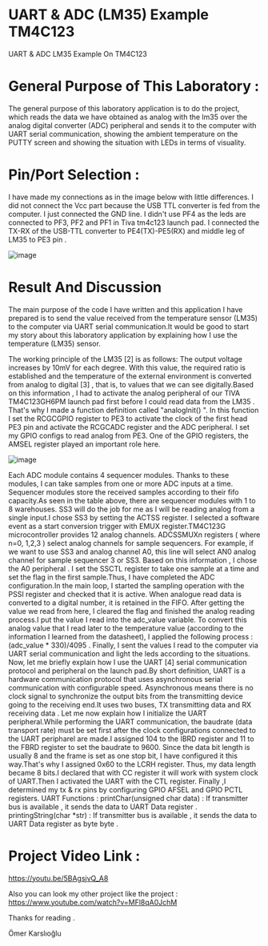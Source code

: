 # UART & ADC (LM35) Example TM4C123
UART &amp; ADC LM35 Example On TM4C123

# General Purpose of This Laboratory :

The general purpose of this laboratory application is to do the project, which reads the data we have obtained as
analog with the lm35 over the analog digital converter (ADC) peripheral and sends it to the computer with UART
serial communication, showing the ambient temperature on the PUTTY screen and showing the situation with
LEDs in terms of visuality.

# Pin/Port Selection :

I have made my connections as in the image below with little differences.
I did not connect the Vcc part because the USB TTL converter is fed from the computer. I just connected the
GND line.
I didn't use PF4 as the leds are connected to PF3, PF2 and PF1 in Tiva tm4c123 launch pad.
I connected the TX-RX of the USB-TTL converter to PE4(TX)-PE5(RX) and middle leg of LM35 to PE3 pin .


![image](https://user-images.githubusercontent.com/67158049/125117238-9c130180-e0f6-11eb-93f3-b4b82685e6e7.png)


# Result And Discussion

The main purpose of the code I have written and this application I have prepared is to send the value received
from the temperature sensor (LM35) to the computer via UART serial communication.It would be good to start
my story about this laboratory application by explaining how I use the temperature (LM35) sensor.

The working principle of the LM35 [2] is as follows: The output voltage increases by 10mV for each degree.
With this value, the required ratio is established and the temperature of the external environment is converted
from analog to digital [3] , that is, to values that we can see digitally.Based on this information , I had to activate
the analog peripheral of our TIVA TM4C123GH6PM launch pad first before I could read data from the LM35 .
That's why I made a function definition called "analogInit() ". In this function I set the RCGCGPIO register to
PE3 to activate the clock of the first head PE3 pin and activate the RCGCADC register and the ADC peripheral. I
set my GPIO configs to read analog from PE3. One of the GPIO registers, the AMSEL register played an
important role here.


![image](https://user-images.githubusercontent.com/67158049/125117307-b8af3980-e0f6-11eb-8348-4dbecfee2226.png)

Each ADC module contains 4 sequencer modules. Thanks to these modules, I can take samples from one or
more ADC inputs at a time. Sequencer modules store the received samples according to their fifo capacity.As seen
in the table above, there are sequencer modules with 1 to 8 warehouses. SS3 will do the job for me as I will be
reading analog from a single input.I chose SS3 by setting the ACTSS register. I selected a software event as a start
conversion trigger with EMUX register.TM4C123G microcontroller provides 12 analog channels. ADCSSMUXn
registers ( where n=0, 1,2,3 ) select analog channels for sample sequencers. For example, if we want to use SS3
and analog channel A0, this line will select AN0 analog channel for sample sequencer 3 or SS3. Based on this
information , I chose the A0 peripheral .
I set the SSCTL register to take one sample at a time and set the flag in the first sample.Thus, I have completed
the ADC configuration.In the main loop, I started the sampling operation with the PSSI register and checked that
it is active. When analogue read data is converted to a digital number, it is retained in the FIFO. After getting the
value we read from here, I cleared the flag and finished the analog reading process.I put the value I read into the
adc_value variable. To convert this analog value that I read later to the temperature value (according to the
information I learned from the datasheet), I applied the following process : (adc_value * 330)/4095 . Finally, I
sent the values I read to the computer via UART serial communication and light the leds according to the
situations.
Now, let me briefly explain how I use the UART [4] serial communication protocol and peripheral on the launch
pad.By short definition, UART is a hardware communication protocol that uses asynchronous serial
communication with configurable speed. Asynchronous means there is no clock signal to synchronize the output
bits from the transmitting device going to the receiving end.It uses two buses, TX transmitting data and RX
receiving data .
Let me now explain how I initialize the UART peripheral.While performing the UART communication, the
baudrate (data transport rate) must be set first after the clock configurations connected to the UART peripharel are
made.I assigned 104 to the IBRD register and 11 to the FBRD register to set the baudrate to 9600.
Since the data bit length is usually 8 and the frame is set as one stop bit, I have configured it this way.That's why I assigned 0x60 to the LCRH register. Thus, my data length became 8 bits.I declared that with CC register it will
work with system clock of UART.Then I activated the UART with the CTL register. Finally ,I determined my tx
& rx pins by configuring GPIO AFSEL and GPIO PCTL registers.
UART Functions :
printChar(unsigned char data) : If transmitter bus is available , it sends the data to UART Data register .
printingString(char *str) : If transmitter bus is available , it sends the data to UART Data register as byte byte .

# Project Video Link :

https://youtu.be/5BAgsjvQ_A8

Also you can look my other project like the project :
https://www.youtube.com/watch?v=MFl8qA0JchM

Thanks for reading .

Ömer Karslıoğlu
